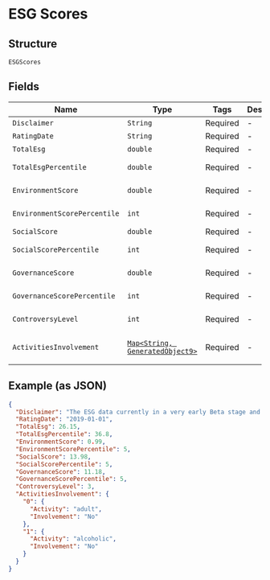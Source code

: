 
# ESG Scores

## Structure

`ESGScores`

## Fields

| Name | Type | Tags | Description | Getter | Setter |
|  --- | --- | --- | --- | --- | --- |
| `Disclaimer` | `String` | Required | - | String getDisclaimer() | setDisclaimer(String disclaimer) |
| `RatingDate` | `String` | Required | - | String getRatingDate() | setRatingDate(String ratingDate) |
| `TotalEsg` | `double` | Required | - | double getTotalEsg() | setTotalEsg(double totalEsg) |
| `TotalEsgPercentile` | `double` | Required | - | double getTotalEsgPercentile() | setTotalEsgPercentile(double totalEsgPercentile) |
| `EnvironmentScore` | `double` | Required | - | double getEnvironmentScore() | setEnvironmentScore(double environmentScore) |
| `EnvironmentScorePercentile` | `int` | Required | - | int getEnvironmentScorePercentile() | setEnvironmentScorePercentile(int environmentScorePercentile) |
| `SocialScore` | `double` | Required | - | double getSocialScore() | setSocialScore(double socialScore) |
| `SocialScorePercentile` | `int` | Required | - | int getSocialScorePercentile() | setSocialScorePercentile(int socialScorePercentile) |
| `GovernanceScore` | `double` | Required | - | double getGovernanceScore() | setGovernanceScore(double governanceScore) |
| `GovernanceScorePercentile` | `int` | Required | - | int getGovernanceScorePercentile() | setGovernanceScorePercentile(int governanceScorePercentile) |
| `ControversyLevel` | `int` | Required | - | int getControversyLevel() | setControversyLevel(int controversyLevel) |
| `ActivitiesInvolvement` | [`Map<String, GeneratedObject9>`](../../doc/models/generated-object-9.md) | Required | - | Map<String, GeneratedObject9> getActivitiesInvolvement() | setActivitiesInvolvement(Map<String, GeneratedObject9> activitiesInvolvement) |

## Example (as JSON)

```json
{
  "Disclaimer": "The ESG data currently in a very early Beta stage and not intended for any production use. It will be removed from the feed on December 31, 2020.",
  "RatingDate": "2019-01-01",
  "TotalEsg": 26.15,
  "TotalEsgPercentile": 36.8,
  "EnvironmentScore": 0.99,
  "EnvironmentScorePercentile": 5,
  "SocialScore": 13.98,
  "SocialScorePercentile": 5,
  "GovernanceScore": 11.18,
  "GovernanceScorePercentile": 5,
  "ControversyLevel": 3,
  "ActivitiesInvolvement": {
    "0": {
      "Activity": "adult",
      "Involvement": "No"
    },
    "1": {
      "Activity": "alcoholic",
      "Involvement": "No"
    }
  }
}
```


